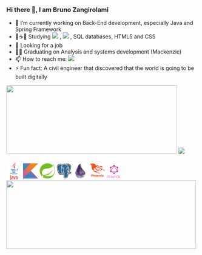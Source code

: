 ### Hi there 👋, I am Bruno Zangirolami

- 🔭 I’m currently working on Back-End development, especially Java and Spring Framework
- 🤯☕🤓 Studying <img height="18px" src="https://img.shields.io/badge/Java-ED8B00?style=for-the-badge&logo=java&logoColor=white"> , <img height="18px" src="https://img.shields.io/badge/Kotlin-0095D5?&style=for-the-badge&logo=kotlin&logoColor=white"> , SQL databases, HTML5 and CSS
- 🤔 Looking for a job
- 👨‍🎓 Graduating on Analysis and systems development (Mackenzie)
- 📫 How to reach me: <a href="https://www.linkedin.com/in/bruno-zangirolami" target="_blank"><img height="18px" src="https://img.shields.io/badge/LinkedIn-0077B5?style=for-the-badge&logo=linkedin&logoColor=white" target="_blank"></a>
- ⚡ Fun fact: A civil engineer that discovered that the world is going to be built digitally


<div>
  <a href="https://github.com/bzangi"></a>
  <img height="180em" width="450em" src="https://github-readme-stats.vercel.app/api?username=bzangi&show_icons=true&theme=merko&include_all_commits=true&count_private=true&hide_border=true"/>
  <img height="180em" src="https://github-readme-stats.vercel.app/api/top-langs/?username=bzangi&layout=compact&langs_count=7&theme=merko&hide_border=true&hide=javascript"/>
</div>

<div style="display: inline_block"><br>
  <img align="center" alt="Bruno-Java" title="Java" height="50" width="40" src="https://raw.githubusercontent.com/devicons/devicon/master/icons/java/java-original-wordmark.svg">
  <img align="center" alt="Bruno-Kotlin" title="Kotlin" height="40" width="40" src="https://raw.githubusercontent.com/devicons/devicon/master/icons/kotlin/kotlin-original.svg">
  <img align="center" alt="Bruno-Spring" title="Spring Framework" height="40" width="40" src="https://raw.githubusercontent.com/devicons/devicon/master/icons/spring/spring-original.svg">
  <img align="center" alt="Bruno-PostgreSQL" title="PostgreSQL" height="40" width="40" src="https://raw.githubusercontent.com/devicons/devicon/master/icons/postgresql/postgresql-original.svg">
  <img align="center" alt="Bruno-Elixir" title="Elixir" height="40" width="40" src="https://raw.githubusercontent.com/devicons/devicon/master/icons/elixir/elixir-original.svg">
  <img align="center" alt="Bruno-Phx" title="Phoenix" height="40" width="40" src="https://raw.githubusercontent.com/devicons/devicon/master/icons/phoenix/phoenix-original-wordmark.svg">
  <img align="center" alt="Bruno-Graphql" title="Graphql" height="40" width="40" src="https://raw.githubusercontent.com/devicons/devicon/master/icons/graphql/graphql-plain-wordmark.svg">
</div>

<div> 
    <img height="180em" width="500em" src="https://github-readme-stats.vercel.app/api/wakatime?username=@bzangi&layout=compact&range=all_time&theme=merko&hide_border=true&hide=xml,git config,javascript"/> 
</div>
  

  

